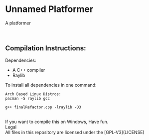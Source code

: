# Unnamed Platformer
A platformer <br/>

<br/>

Compilation Instructions:
-----------------------------------------------
Dependencies: <br/>
  + A C++ compiler <br/>
  + Raylib <br/> 

To install all dependencies in one command:

  ```
Arch Based Linux Distros:
pacman -S raylib gcc
  ```

  ```
g++ finalRefactor.cpp -lraylib -O3
  ```

<br/>
If you want to compile this on Windows, Have fun.
	
<br/>
Legal <br/>
All files in this repository are licensed under the [GPL-V3](LICENSE)
